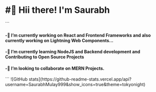 <h1>#👋 Hii there! I'm Saurabh</h1> 
```
<h4>-🔭 I’m currently working on React and Frontend Frameworks and also currently working on Lightning Web Components...</h4>
<h4>-🌱 I’m currently learning NodeJS and Backend development and Contributing to Open Source Projects</h4>
<h4>-👯 I’m looking to collaborate on MERN Projects.</h4>
```
![GitHub stats](https://github-readme-stats.vercel.app/api?username=SaurabhMulay999&show_icons=true&theme=tokyonight)


<!--
**SaurabhMulay999/SaurabhMulay999** is a ✨ _special_ ✨ repository because its `README.md` (this file) appears on your GitHub profile.

Here are some ideas to get you started:

- 🔭 I’m currently working on ...
- 🌱 I’m currently learning ...
- 👯 I’m looking to collaborate on ...
- 🤔 I’m looking for help with ...
- 💬 Ask me about ...
- 📫 How to reach me: ...
- 😄 Pronouns: ...
- ⚡ Fun fact: ...
-->
